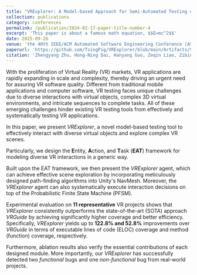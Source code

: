```yaml
---
title: "VRExplorer: A Model-based Approach for Semi-Automated Testing of Virtual Reality Scenes"
collection: publications
category: conferences
permalink: /publication/2024-02-17-paper-title-number-4
excerpt: 'This paper is about a famous math equation, $$E=mc^2$$'
date: 2025-09-26
venue: 'the 40th IEEE/ACM Automated Software Engineering Conference (ASE 2025) '
paperurl: 'https://github.com/TsingPig/VRExplorer/blob/main/Artifacts/VRExplorer__A_Model_based_Approach_for_Semi-Automated_Testing_of_Virtual_Reality_Scenes.pdf'
citation: 'Zhengyang Zhu, Hong-Ning Dai, Hanyang Guo, Zeqin Liao, Zibin Zheng. "VRExplorer: A Model-based Approach for Semi-Automated Testing of Virtual Reality Scenes." (ASE '25).'
---
```


With the proliferation of Virtual Reality (VR) markets, VR applications are rapidly expanding in scale and complexity, thereby driving an urgent need for assuring VR software quality. Different from traditional mobile applications and computer software, VR testing faces unique challenges due to diverse interactions with virtual objects, complex 3D virtual environments, and intricate sequences to complete tasks. All of these emerging challenges hinder existing VR testing tools from effectively and systematically testing VR applications.

In this paper, we present *VRExplorer*, a novel model-based testing tool to effectively interact with diverse virtual objects and explore complex VR scenes.  

Particularly, we design the **E**ntity, **A**ction, and **T**ask (**EAT**) framework for modeling diverse VR interactions in a generic way.  

Built upon the EAT framework, we then present the *VRExplorer* agent, which can achieve effective scene exploration by incorporating meticulously designed path-finding algorithms into Unity's NavMesh. Moreover, the *VRExplorer* agent can also systematically execute interaction decisions on top of the Probabilistic Finite State Machine (PFSM).  

Experimental evaluation on **11 representative** VR projects shows that *VRExplorer* consistently outperforms the state-of-the-art (SOTA) approach *VRGuide* by achieving significantly higher coverage and better efficiency. Specifically, *VRExplorer* yields up to **122.8% and 52.8%** improvements over *VRGuide* in terms of executable lines of code (ELOC) coverage and method (function) coverage, respectively.  

Furthermore, ablation results also verify the essential contributions of each designed module. More importantly, our *VRExplorer* has successfully detected two *functional* bugs and one *non-functional* bug from real-world projects.
